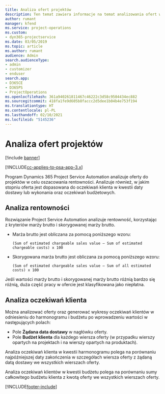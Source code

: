 ```yaml
---
title: Analiza ofert projektów
description: Ten temat zawiera informacje na temat analizowania ofert w projektach.
author: rumant
manager: kfend
ms.service: project-operations
ms.custom:
- dyn365-projectservice
ms.date: 03/05/2019
ms.topic: article
ms.author: rumant
audience: Admin
search.audienceType:
- admin
- customizer
- enduser
search.app:
- D365CE
- D365PS
- ProjectOperations
ms.openlocfilehash: 361a940261811467c46222c3d58c9504434ec882
ms.sourcegitcommit: 418fa1fe9d605b8faccc2d5dee1b04b4e753f194
ms.translationtype: HT
ms.contentlocale: pl-PL
ms.lasthandoff: 02/10/2021
ms.locfileid: "5145236"
---
```

# <a name="analysis-of-project-quotes"></a>Analiza ofert projektów

[!include [banner](../includes/psa-now-project-operations.md)]

[!INCLUDE[cc-applies-to-psa-app-3.x](../includes/cc-applies-to-psa-app-3x.md)]

Program Dynamics 365 Project Service Automation analizuje oferty do projektów w celu oszacowania rentowności. Analizuje również, w jakim stopniu oferta jest dopasowana do oczekiwań klienta w kwestii daty dostawy lub wykonania oraz oczekiwań budżetowych.

## <a name="profitability-analysis"></a>Analiza rentowności

Rozwiązanie Project Service Automation analizuje rentowność, korzystając z kryteriów marży brutto i skorygowanej marży brutto.

- Marża brutto jest obliczana za pomocą poniższego wzoru:

  `
    (Sum of estimated chargeable sales value – Sum of estimated chargeable costs) x 100
  `
- Skorygowana marża brutto jest obliczana za pomocą poniższego wzoru:

  `
    (Sum of estimated chargeable sales value – Sum of all estimated costs) x 100
  `

Jeśli wartości marży brutto i skorygowanej marży brutto różnią bardzo się różnią, duża część pracy w ofercie jest klasyfikowana jako niepłatna.

## <a name="analysis-of-customer-expectations"></a>Analiza oczekiwań klienta

Można analizować oferty oraz generować wykresy oczekiwań klientów w odniesieniu do harmonogramu i budżetu po wprowadzeniu wartości w następujących polach:

- Pole **Żądana data dostawy** w nagłówku oferty.
- Pole **Budżet klienta** dla każdego wiersza oferty (w przypadku wierszy opartych na projektach i na wierszy opartych na produktach).

Analiza oczekiwań klienta w kwestii harmonogramu polega na porównaniu najpóźniejszej daty zakończenia w szczegółach wiersza oferty z żądaną datą dostawy we wszystkich wierszach oferty.

Analiza oczekiwań klientów w kwestii budżetu polega na porównaniu sumy całkowitego budżetu klienta z kwotą oferty we wszystkich wierszach oferty.


[!INCLUDE[footer-include](../includes/footer-banner.md)]